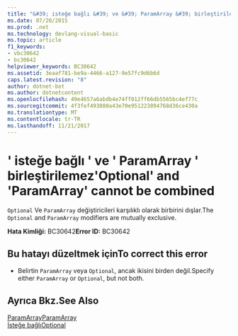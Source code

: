 ```yaml
---
title: "&#39; isteğe bağlı &#39; ve &#39; ParamArray &#39; birleştirilemez"
ms.date: 07/20/2015
ms.prod: .net
ms.technology: devlang-visual-basic
ms.topic: article
f1_keywords:
- vbc30642
- bc30642
helpviewer_keywords: BC30642
ms.assetid: 3eaaf781-be9a-4466-a127-9e57fc9d6b6d
caps.latest.revision: "8"
author: dotnet-bot
ms.author: dotnetcontent
ms.openlocfilehash: 49e4657a6abdb4e74ff012ff66db5565bc4ef77c
ms.sourcegitcommit: 4f3fef493080a43e70e951223894768d36ce430a
ms.translationtype: MT
ms.contentlocale: tr-TR
ms.lasthandoff: 11/21/2017
---
```

# <a name="39optional39-and-39paramarray39-cannot-be-combined"></a><span data-ttu-id="52b77-102">&#39; isteğe bağlı &#39; ve &#39; ParamArray &#39; birleştirilemez</span><span class="sxs-lookup"><span data-stu-id="52b77-102">&#39;Optional&#39; and &#39;ParamArray&#39; cannot be combined</span></span>
<span data-ttu-id="52b77-103">`Optional` Ve `ParamArray` değiştiricileri karşılıklı olarak birbirini dışlar.</span><span class="sxs-lookup"><span data-stu-id="52b77-103">The `Optional` and `ParamArray` modifiers are mutually exclusive.</span></span>  
  
 <span data-ttu-id="52b77-104">**Hata Kimliği:** BC30642</span><span class="sxs-lookup"><span data-stu-id="52b77-104">**Error ID:** BC30642</span></span>  
  
## <a name="to-correct-this-error"></a><span data-ttu-id="52b77-105">Bu hatayı düzeltmek için</span><span class="sxs-lookup"><span data-stu-id="52b77-105">To correct this error</span></span>  
  
-   <span data-ttu-id="52b77-106">Belirtin `ParamArray` veya `Optional`, ancak ikisini birden değil.</span><span class="sxs-lookup"><span data-stu-id="52b77-106">Specify either `ParamArray` or `Optional`, but not both.</span></span>  
  
## <a name="see-also"></a><span data-ttu-id="52b77-107">Ayrıca Bkz.</span><span class="sxs-lookup"><span data-stu-id="52b77-107">See Also</span></span>  
 [<span data-ttu-id="52b77-108">ParamArray</span><span class="sxs-lookup"><span data-stu-id="52b77-108">ParamArray</span></span>](../../visual-basic/language-reference/modifiers/paramarray.md)  
 [<span data-ttu-id="52b77-109">İsteğe bağlı</span><span class="sxs-lookup"><span data-stu-id="52b77-109">Optional</span></span>](../../visual-basic/language-reference/modifiers/optional.md)
